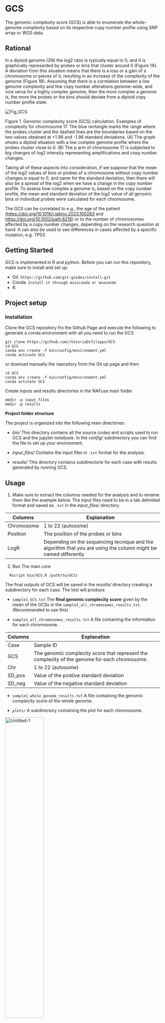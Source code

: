 # GCS
The genomic complexity score (GCS) is able to enumerate the whole-genome complexity based on its respective copy number profile using SNP array or WGS data.

## Rational

In a diploid genome (2N) the log2 ratio is typically equal to 0, and it is graphically represented by probes or bins that cluster around 0 (Figure 1A). A deviation from this situation means that there is a loss or a gain of a chromosome or pieces of it, resulting in an increase of the complexity of the genome (Figure 1B). Assuming that there is a correlation between a low genome complexity and few copy number alterations genome-wide, and vice versa for a highly complex genome, then the more complex a genome is, the more the probes or the bins should deviate from a diploid copy number profile state.

![Fig_GCS](https://github.com/user-attachments/assets/defcb606-b058-4f33-83a3-810eead509d3)

Figure 1. Genomic complexity score (GCS) calculation.
Examples of complexity for chromosome 17. The blue rectangle marks the range where the probes cluster and the dashed lines are the boundaries based on the two values obtained at +1.96 and -1.96 standard deviations. (A) The graph shows a diploid situation with a low complex genome profile where the probes cluster close to 0. (B) The p arm of chromosome 17 is subjected to big changes of log2 intensity representing amplifications and copy number changes.

Taking all of these aspects into consideration, if we suppose that the mean of the log2 values of bins or probes of a chromosome without copy number changes is equal to 0, and same for the standard deviation, then there will also be a spread of the log2 when we have a change in the copy number profile. To assess how complex a genome is, based on the copy number profile, the mean and standard deviation of the log2 value of all genomic bins or individual probes were calculated for each chromosome.

The GCS can be correlated to e.g., the age of the patient (https://doi.org/10.1016/j.labinv.2023.100283 and https://doi.org/10.1002/path.6219) or to the number of chromosomes affected by a copy number changes, depending on the research question at hand. It can also be used to see differences in cases affected by a specific mutation, e.g. _TP53_.

## Getting Started

GCS is implemented in R and python. Before you can run this repository, make sure to install and set up:

- Git. `https://github.com/git-guides/install-git`
- Conda. `Install it through miniconda or anaconda  `
- R. 

## Project setup

### Installation

Clone the GCS repository fro the Github Page and execute the following to generate a conda environment with all you need to run the GCS

```
git clone https://github.com//ValeriaDifilippo/GCS
cd GCS
conda env create -f bin/config/environment.yml
conda activate GCS
```
or dowload manually the repository from the Git up page and then

```
cd GCS
conda env create -f bin/config/environment.yml
conda activate GCS
```

Create inputs and results directories in the NAFuse main folder 
```
mkdir -p input_files 
mkdir -p results
```

**Project folder structure**

The project is organized into the following main directories:

- _bin/_
This directory contains all the source codes and scripts used to run GCS and the jupyter notebook. In the _config/_ subdirectory you can find the file to set up your environment.

- _input_files/_
Contains the input files in `.txt` format for the analysis. 

- _results/_
This directory contains subdirectorie for each case with results generated by running GCS.

## Usage

1. Make sure to extract the columns needed for the analysis and to rename them like the example below. The input files need to be in a  tab delimited format and saved as `.txt` in the _input_files/_ directory.
   
**Columns** | **Explanation**
-- | --
Chromosome | 1 to 22 (autosome)
Position | The position of the probes or bins
LogR | Depending on the sequencing tecnique and the algorithm that you are using the column might be named differently 

2. Run The main core

```
  Rscript bin/GCS.R /path/to/GCS/
```


The final outputs of GCS will be saved in the _results/_ directory creating a subdirectory for each case. The tool will produce 

- `sample1_GCS.txt`
The **final genomic complecity score** given by the mean of the GCSs in the `sample1_all_chromosomes_results.txt`. (Recommanded to use this)

- `sample1_all_chromosomes_results.txt`
A file containing the information for each chromosome.

**Columns** | **Explanation**
-- | --
Case | Sample ID 
GCS | The genomic complecity score that represent the complexity of the genome for each chromosome.
Chr | 1 to 22 (autosome)
SD_pos | Value of the postive standard deviation
SD_neg | Value of the negative standard deviation

- `sample1_whole_genome_results.txt`
A file containing the genomic complecity score of the whole genome.

- _`plots/`_
A subdirectory containing the plot for each chromosome.
  
<img src="https://github.com/user-attachments/assets/18f96571-03a7-4e10-b8d4-d1cebfec242c" alt="Untitled-1" width="50%">

## Additional feature

In the _bin/_ directory there is the jupyter notebook `GCS_plot.ipynb`. The code can plot the cases previosly analyzed in a dynamically way. 

```
jupyter-notebook bin/GCS_plot.ipynb
```

## Citations

Please if you use the GCS, cite:

Valeria Difilippo, Karim H. Saba, Emelie Styring, Linda Magnusson, Jenny Nilsson, Michaela Nathrath, Daniel Baumhoer, Karolin H. Nord, Osteosarcomas With Few Chromosomal Alterations or Adult Onset Are Genetically Heterogeneous, Laboratory Investigation, Volume 104, Issue 1, 2024, 100283, ISSN 0023-6837, https://doi.org/10.1016/j.labinv.2023.100283.
